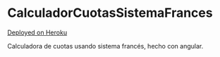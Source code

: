 # CalculadorCuotasSistemaFrances

[Deployed on Heroku](https://calculador-cuotas.herokuapp.com/)

Calculadora de cuotas usando sistema francés, hecho con angular.

